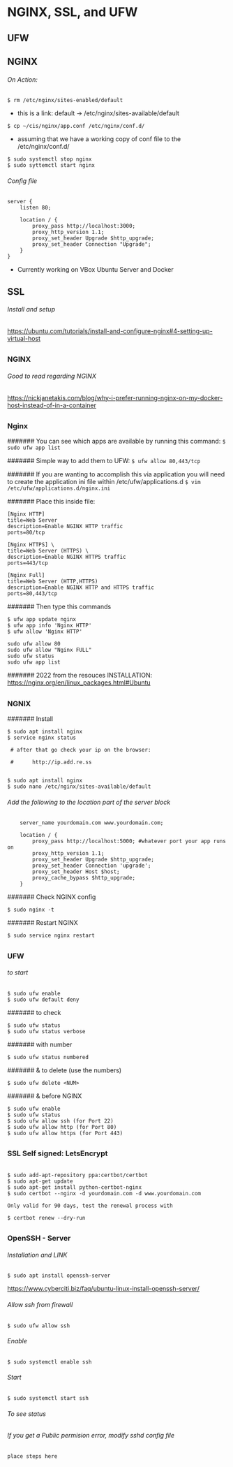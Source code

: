 # NGINX, SSL, and UFW

## UFW

## NGINX
###### On Action:
`$ rm /etc/nginx/sites-enabled/default`
* this is a link: default -> /etc/nginx/sites-available/default

`$ cp ~/cis/nginx/app.conf /etc/nginx/conf.d/`
* assuming that we have a working copy of conf file to the /etc/nginx/conf.d/

```
$ sudo systemctl stop nginx
$ sudo syttemctl start nginx
```

###### Config file

```
server {
	listen 80;

	location / {
		proxy_pass http://localhost:3000;
		proxy_http_version 1.1;
		proxy_set_header Upgrade $http_upgrade;
		proxy_set_header Connection "Upgrade";
  	}
}
```
* Currently working on VBox Ubuntu Server and Docker



## SSL




###### Install and setup 
https://ubuntu.com/tutorials/install-and-configure-nginx#4-setting-up-virtual-host

##



### NGINX
###### Good to read regarding NGINX
https://nickjanetakis.com/blog/why-i-prefer-running-nginx-on-my-docker-host-instead-of-in-a-container

##


### Nginx
####### You can see which apps are available by running this command:
`$ sudo ufw app list`

####### Simple way to add them to UFW:
`$ ufw allow 80,443/tcp`

####### If you are wanting to accomplish this via application you will need to create the application ini file within /etc/ufw/applications.d
`$ vim /etc/ufw/applications.d/nginx.ini`

####### Place this inside file:
```
[Nginx HTTP]
title=Web Server
description=Enable NGINX HTTP traffic
ports=80/tcp

[Nginx HTTPS] \
title=Web Server (HTTPS) \
description=Enable NGINX HTTPS traffic
ports=443/tcp

[Nginx Full]
title=Web Server (HTTP,HTTPS)
description=Enable NGINX HTTP and HTTPS traffic
ports=80,443/tcp
```

####### Then type this commands
```
$ ufw app update nginx
$ ufw app info 'Nginx HTTP'
$ ufw allow 'Nginx HTTP'
```
```
sudo ufw allow 80
sudo ufw allow "Nginx FULL"
sudo ufw status
sudo ufw app list
```

####### 2022 from the resouces
INSTALLATION: https://nginx.org/en/linux_packages.html#Ubuntu

##



### NGNIX
####### Install
```
$ sudo apt install nginx
$ service nginx status

 # after that go check your ip on the browser:

 # 		http://ip.add.re.ss

	
$ sudo apt install nginx
$ sudo nano /etc/nginx/sites-available/default

```

######	Add the following to the location part of the server block
```
    server_name yourdomain.com www.yourdomain.com;

    location / {
        proxy_pass http://localhost:5000; #whatever port your app runs on
        proxy_http_version 1.1;
        proxy_set_header Upgrade $http_upgrade;
        proxy_set_header Connection 'upgrade';
        proxy_set_header Host $host;
        proxy_cache_bypass $http_upgrade;
    }
```

####### Check NGINX config
	
`$ sudo nginx -t`

####### Restart NGINX
		
`$ sudo service nginx restart`

##


### UFW
######	to start
```
$ sudo ufw enable
$ sudo ufw default deny
```

####### to check
```
$ sudo ufw status
$ sudo ufw status verbose
```

####### with number

`$ sudo ufw status numbered`

####### & to delete (use the numbers)

`$ sudo ufw delete <NUM>`

####### & before NGINX
```
$ sudo ufw enable
$ sudo ufw status
$ sudo ufw allow ssh (for Port 22)
$ sudo ufw allow http (for Port 80)
$ sudo ufw allow https (for Port 443)
```

##


### SSL Self signed: LetsEncrypt
######
```
$ sudo add-apt-repository ppa:certbot/certbot
$ sudo apt-get update
$ sudo apt-get install python-certbot-nginx
$ sudo certbot --nginx -d yourdomain.com -d www.yourdomain.com

Only valid for 90 days, test the renewal process with

$ certbot renew --dry-run
```

##

### OpenSSH - Server  
###### Installation and LINK 
`$ sudo apt install openssh-server`

https://www.cyberciti.biz/faq/ubuntu-linux-install-openssh-server/

###### Allow ssh from firewall
`$ sudo ufw allow ssh`

###### Enable
`$ sudo systemctl enable ssh`

###### Start
`$ sudo systemctl start ssh`

###### To see status

###### If you get a Public permision error, modify sshd config file
```
place steps here
```

##